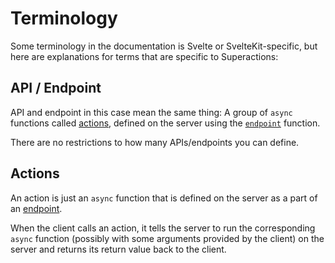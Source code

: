 # Terminology

Some terminology in the documentation is Svelte or SvelteKit-specific, but here are explanations for terms that are specific to Superactions:

## API / Endpoint

API and endpoint in this case mean the same thing: A group of `async` functions called [actions](#actions), defined on the server using the [`endpoint`](/reference/endpoint.md) function.

There are no restrictions to how many APIs/endpoints you can define.

## Actions

An action is just an `async` function that is defined on the server as a part of an [endpoint](#api--endpoint).

When the client calls an action, it tells the server to run the corresponding `async` function (possibly with some arguments provided by the client) on the server and returns its return value back to the client.
